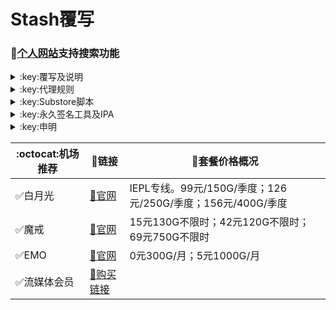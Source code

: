 # Stash覆写
### 🔔[个人网站](https://yfamily.vercel.app)支持搜索功能
<details>
   <summary>:key:覆写及说明</summary>    
   
|:octocat:覆写|:link:链接|:pushpin:说明|
|--|--|--|
|:white_check_mark:去广告|[:link:链接地址](https://yfamily.vercel.app/stoverride/startingad.stoverride)|去广告
|:white_check_mark:去广告mix|[:link:链接地址](https://yfamily.vercel.app/stoverride/adultra.stoverride)|去广告mix
|:white_check_mark:去广告mix+|[:link:链接地址](https://yfamily.vercel.app/stoverride/adultraplus.stoverride)|去广告mix+
|:white_check_mark:accuweather解锁|[:link:链接地址](https://yfamily.vercel.app/stoverride/accu.stoverride)|天气app
|:white_check_mark:alarmy|[:link:链接地址](https://yfamily.vercel.app/stoverride/alarmy.stoverride)|使命闹钟
|:white_check_mark:aloha|[:link:链接地址](https://yfamily.vercel.app/stoverride/aloha.stoverride)|VPN隐私浏览器
|:white_check_mark:爱美剧|[:link:链接地址](https://yfamily.vercel.app/stoverride/amj.stoverride)|影视app 去广告+解锁部分会员功能
|:white_check_mark:Background Eraser|[:link:链接地址](https://yfamily.vercel.app/stoverride/aosoft.stoverride)|抠图app
|:white_check_mark:appraven|[:link:链接地址](https://yfamily.vercel.app/stoverride/appraven.stoverride)|应用市场
|:white_check_mark:audiomack|[:link:链接地址](https://yfamily.vercel.app/stoverride/audiomack.stoverride)|音乐相关app
|:white_check_mark:b612相机|[:link:链接地址](https://yfamily.vercel.app/stoverride/b612.stoverride)|相机编辑app
|:white_check_mark:百度云倍速|[:link:链接地址](https://yfamily.vercel.app/stoverride/baiducloud.stoverride)|百度云倍率播放
|:white_check_mark:白描|[:link:链接地址](https://yfamily.vercel.app/stoverride/baimiao.stoverride)|OCR扫描app
|:white_check_mark:bazaart|[:link:链接地址](https://yfamily.vercel.app/stoverride/bazaart.stoverride)|照片编辑
|:white_check_mark:布丁锁屏|[:link:链接地址](https://yfamily.vercel.app/stoverride/bdsp.stoverride)|桌面美化类
|:white_check_mark:bedtime fan|[:link:链接地址](https://yfamily.vercel.app/stoverride/bedtime-fan.stoverride)|助眠app
|:white_check_mark:bilibili HD|[:link:链接地址](https://yfamily.vercel.app/stoverride/bili.stoverride)|哔哩高清解锁
|:white_check_mark:bilibili NoAD|[:link:链接地址](https://yfamily.vercel.app/stoverride/biliad.stoverride)|bilibili去广告
|:white_check_mark:波点音乐|[:link:链接地址](https://yfamily.vercel.app/stoverride/Bodian.stoverride)|波点音乐去广告
|:white_check_mark:BOOM|[:link:链接地址](https://yfamily.vercel.app/stoverride/boom.stoverride)|音乐均衡器
|:white_check_mark:boxjs|[:link:链接地址](https://yfamily.vercel.app/stoverride/boxjs.stoverride)|含签到脚本
|:white_check_mark:财新文章解锁|[:link:链接地址](https://yfamily.vercel.app/stoverride/caixin.stoverride)|财新会员
|:white_check_mark:彩云天气|[:link:链接地址](https://yfamily.vercel.app/stoverride/caiyun.stoverride)|彩云天气SVIP
|:white_check_mark:计算器HD|[:link:链接地址](https://yfamily.vercel.app/stoverride/calculator.stoverride)|计算器HD会员
|:white_check_mark:扫描全能王|[:link:链接地址](https://yfamily.vercel.app/stoverride/camscanner.stoverride)|扫描全能王会员
|:white_check_mark:克拉壁纸|[:link:链接地址](https://yfamily.vercel.app/stoverride/clarity.stoverride)|桌面美化类
|:white_check_mark:colorwidgets|[:link:链接地址](https://yfamily.vercel.app/stoverride/colorwidgets.stoverride)|桌面小组件
|:white_check_mark:dailyyoga|[:link:链接地址](https://yfamily.vercel.app/stoverride/dailyyoga.stoverride)|每日瑜伽
|:white_check_mark:大蓝鲸|[:link:链接地址](https://yfamily.vercel.app/stoverride/dalanjing.stoverride)|视听互动
|:white_check_mark:darkroom|[:link:链接地址](https://yfamily.vercel.app/stoverride/darkroom.stoverride)|照片编辑
|:white_check_mark:读书笔记|[:link:链接地址](https://yfamily.vercel.app/stoverride/dsbj.stoverride)|笔记类
|:white_check_mark:第一弹|[:link:链接地址](https://yfamily.vercel.app/stoverride/dyd.stoverride)|二次元游戏综合社区
|:white_check_mark:儿哥点点|[:link:链接地址](https://yfamily.vercel.app/stoverride/egdd.stoverride)|幼儿类
|:white_check_mark:ellabook|[:link:链接地址](https://yfamily.vercel.app/stoverride/ellabook.stoverride)|幼儿类
|:white_check_mark:emby|[:link:链接地址](https://yfamily.vercel.app/stoverride/emby.stoverride)|Emby解锁
|:white_check_mark:emmo|[:link:链接地址](https://yfamily.vercel.app/stoverride/emmo.stoverride)|笔记类
|:white_check_mark:fabulous|[:link:链接地址](https://yfamily.vercel.app/stoverride/fabulous.stoverride)|健康类
|:white_check_mark:番茄小说|[:link:链接地址](https://yfamily.vercel.app/stoverride/fanqie.stoverride)|番茄小说去广告
|:white_check_mark:fantastical|[:link:链接地址](https://yfamily.vercel.app/stoverride/fantastical.stoverride)|日历类
|:white_check_mark:fimo|[:link:链接地址](https://yfamily.vercel.app/stoverride/fimo.stoverride)|相机类
|:white_check_mark:ft中文网|[:link:链接地址](https://yfamily.vercel.app/stoverride/ft.stoverride)|财经类
|:white_check_mark:grammarly|[:link:链接地址](https://yfamily.vercel.app/stoverride/grammarly.stoverride)|外语类
|:white_check_mark:grow|[:link:链接地址](https://yfamily.vercel.app/stoverride/grow.stoverride)|健康类
|:white_check_mark:烘焙小屋|[:link:链接地址](https://yfamily.vercel.app/stoverride/hbxw.stoverride)|食谱类
|:white_check_mark:京东历史价格|[:link:链接地址](https://yfamily.vercel.app/stoverride/HistoryPrice.stoverride)|展开商品名查看历史价格
|:white_check_mark:海豚记账本|[:link:链接地址](https://yfamily.vercel.app/stoverride/htjzb.stoverride)|账目类
|:white_check_mark:hyperweb|[:link:链接地址](https://yfamily.vercel.app/stoverride/hyperweb.stoverride)|多合一浏览器扩展
|:white_check_mark:ilovepdf|[:link:链接地址](https://yfamily.vercel.app/stoverride/ilovepdf.stoverride)|PDF编辑
|:white_check_mark:imuseum|[:link:链接地址](https://yfamily.vercel.app/stoverride/imuseum.stoverride)|艺术类
|:white_check_mark:invideo|[:link:链接地址](https://yfamily.vercel.app/stoverride/invideo.stoverride)|视频编辑
|:white_check_mark:jibjab|[:link:链接地址](https://yfamily.vercel.app/stoverride/jibjab.stoverride)|图片恶搞
|:white_check_mark:句读|[:link:链接地址](https://yfamily.vercel.app/stoverride/judou.stoverride)|文学类
|:white_check_mark:kika|[:link:链接地址](https://yfamily.vercel.app/stoverride/kika.stoverride)|输入法
|:white_check_mark:酷我音乐|[:link:链接地址](https://yfamily.vercel.app/stoverride/kuwo-unlock.stoverride)|酷我音乐解锁
|:white_check_mark:lightroom|[:link:链接地址](https://yfamily.vercel.app/stoverride/lightroom.stoverride)|照片编辑
|:white_check_mark:流利说·阅读|[:link:链接地址](https://yfamily.vercel.app/stoverride/lls.stoverride)|外语类
|:white_check_mark:螺蛳大语文|[:link:链接地址](https://yfamily.vercel.app/stoverride/lsdyw.stoverride)|学习类
|:white_check_mark:免耽漫画|[:link:链接地址](https://yfamily.vercel.app/stoverride/mdmanhua.stoverride)|漫画类
|:white_check_mark:美篇|[:link:链接地址](https://yfamily.vercel.app/stoverride/meipian.stoverride)|交友类
|:white_check_mark:meistertask|[:link:链接地址](https://yfamily.vercel.app/stoverride/meistertask.stoverride)|任务管理
|:white_check_mark:美图秀秀|[:link:链接地址](https://yfamily.vercel.app/stoverride/meituxx.stoverride)|美图秀秀解锁会员
|:white_check_mark:漫画台|[:link:链接地址](https://yfamily.vercel.app/stoverride/mht.stoverride)|小程序解锁
|:white_check_mark:mix-camera|[:link:链接地址](https://yfamily.vercel.app/stoverride/mix-camera.stoverride)|相机类
|:white_check_mark:马卡龙玩图|[:link:链接地址](https://yfamily.vercel.app/stoverride/mklwt.stoverride)|照片编辑
|:white_check_mark:mojo|[:link:链接地址](https://yfamily.vercel.app/stoverride/mojo.stoverride)|创意模板
|:white_check_mark:molycam|[:link:链接地址](https://yfamily.vercel.app/stoverride/molycam.stoverride)|相机类
|:white_check_mark:musixmatch|[:link:链接地址](https://yfamily.vercel.app/stoverride/musixmatch.stoverride)|音乐类
|:white_check_mark:myfitnesspal|[:link:链接地址](https://yfamily.vercel.app/stoverride/myfitnesspal.stoverride)|健康类
|:white_check_mark:myplate|[:link:链接地址](https://yfamily.vercel.app/stoverride/myplate.stoverride)|健康类
|:white_check_mark:netflix_rating|[:link:链接地址](https://yfamily.vercel.app/stoverride/netflix_rating.stoverride)|奈飞显示豆瓣评分
|:white_check_mark:nicegram|[:link:链接地址](https://yfamily.vercel.app/stoverride/nicegram.stoverride)|nicegram会员解锁
|:white_check_mark:notability|[:link:链接地址](https://yfamily.vercel.app/stoverride/notability.stoverride)|笔记类
|:white_check_mark:Now冥想|[:link:链接地址](https://yfamily.vercel.app/stoverride/now.stoverride)|助眠app
|:white_check_mark:奶由壁纸|[:link:链接地址](https://yfamily.vercel.app/stoverride/nybz.stoverride)|桌面美化类
|:white_check_mark:oldroll|[:link:链接地址](https://yfamily.vercel.app/stoverride/oldroll.stoverride)|相机类
|:white_check_mark:peak|[:link:链接地址](https://yfamily.vercel.app/stoverride/peak.stoverride)|益智类
|:white_check_mark:配音秀|[:link:链接地址](https://yfamily.vercel.app/stoverride/peiyinxiu.stoverride)|配音
|:white_check_mark:photomath|[:link:链接地址](https://yfamily.vercel.app/stoverride/photomath.stoverride)|学习类
|:white_check_mark:photoshop Express|[:link:链接地址](https://yfamily.vercel.app/stoverride/photoshop.stoverride)|PS
|:white_check_mark:piccollage|[:link:链接地址](https://yfamily.vercel.app/stoverride/piccollage.stoverride)|照片编辑
|:white_check_mark:picsart|[:link:链接地址](https://yfamily.vercel.app/stoverride/picsart.stoverride)|照片编辑
|:white_check_mark:pillow|[:link:链接地址](https://yfamily.vercel.app/stoverride/pillow.stoverride)|健康类
|:white_check_mark:pixelcut|[:link:链接地址](https://yfamily.vercel.app/stoverride/pixelcut.stoverride)|照片编辑
|:white_check_mark:pocket lists|[:link:链接地址](https://yfamily.vercel.app/stoverride/pocketlists.stoverride)|口袋清单
|:white_check_mark:polarr|[:link:链接地址](https://yfamily.vercel.app/stoverride/polarr.stoverride)|照片编辑
|:white_check_mark:皮皮虾|[:link:链接地址](https://yfamily.vercel.app/stoverride/ppx.stoverride)|皮皮虾去广告
|:white_check_mark:起伏|[:link:链接地址](https://yfamily.vercel.app/stoverride/qifu.stoverride)|助眠app
|:white_check_mark:七猫小说|[:link:链接地址](https://yfamily.vercel.app/stoverride/qmxs.stoverride)|七猫小说解锁
|:white_check_mark:多重搜索|[:link:链接地址](https://yfamily.vercel.app/stoverride/multisearch.stoverride)|使用方法见模块说明
|:white_check_mark:人人视频|[:link:链接地址](https://yfamily.vercel.app/stoverride/rrsp.stoverride)|人人视频/多多视频去广告
|:white_check_mark:时光手账|[:link:链接地址](https://yfamily.vercel.app/stoverride/sgsz.stoverride)|笔记类
|:white_check_mark:shadowlinkVPN|[:link:链接地址](https://yfamily.vercel.app/stoverride/shadowlinkVPN.stoverride)|解锁VIP节点
|:white_check_mark:smallpdf|[:link:链接地址](https://yfamily.vercel.app/stoverride/smallpdf.stoverride)|PDF编辑
|:white_check_mark:石墨文档|[:link:链接地址](https://yfamily.vercel.app/stoverride/smwd.stoverride)|石墨文档解锁
|:white_check_mark:少年得到|[:link:链接地址](https://yfamily.vercel.app/stoverride/sndd.stoverride)|少年得到解锁
|:white_check_mark:soundcloud|[:link:链接地址](https://yfamily.vercel.app/stoverride/soundcloud.stoverride)|解锁soundcloud Go+
|:white_check_mark:spotify|[:link:链接地址](https://yfamily.vercel.app/stoverride/spotifyVIP.stoverride)|spotify 部分解锁 不能设置超高音质
|:white_check_mark:去开屏广告|[:link:链接地址](https://yfamily.vercel.app/stoverride/startingad.stoverride)|去开屏广告
|:white_check_mark:substore|[:link:链接地址](https://yfamily.vercel.app/stoverride/substore.stoverride)|订阅节点过滤/整合/修改/同步
|:white_check_mark:symbolab|[:link:链接地址](https://yfamily.vercel.app/stoverride/symbolab.stoverride)|数学解答
|:white_check_mark:tangerine|[:link:链接地址](https://yfamily.vercel.app/stoverride/tangerine.stoverride)|银行类
|:white_check_mark:tenpercent|[:link:链接地址](https://yfamily.vercel.app/stoverride/tenpercent.stoverride)|健康类
|:white_check_mark:迅雷|[:link:链接地址](https://yfamily.vercel.app/stoverride/thunder.stoverride)|迅雷会员
|:white_check_mark:tok cam|[:link:链接地址](https://yfamily.vercel.app/stoverride/tokcam.stoverride)|相机类
|:white_check_mark:图图记账|[:link:链接地址](https://yfamily.vercel.app/stoverride/tutu.stoverride)|账目类
|:white_check_mark:vista看天下|[:link:链接地址](https://yfamily.vercel.app/stoverride/vista.stoverride)|vista看天下会员
|:white_check_mark:vsco|[:link:链接地址](https://yfamily.vercel.app/stoverride/vsco.stoverride)|照片编辑
|:white_check_mark:wallcraft|[:link:链接地址](https://yfamily.vercel.app/stoverride/wallcraft.stoverride)|桌面美化类
|:white_check_mark:豌豆清单|[:link:链接地址](https://yfamily.vercel.app/stoverride/wdqd.stoverride)|清单类
|:white_check_mark:微信公众号去广告|[:link:链接地址](https://yfamily.vercel.app/stoverride/wechatad.stoverride)|微信公众号去广告
|:white_check_mark:微博去广告|[:link:链接地址](https://yfamily.vercel.app/stoverride/weiboad.stoverride)|微博去广告
|:white_check_mark:workout for women|[:link:链接地址](https://yfamily.vercel.app/stoverride/wfw.stoverride)|健康类
|:white_check_mark:widgetsmith|[:link:链接地址](https://yfamily.vercel.app/stoverride/widgetsmith.stoverride)|小组件
|:white_check_mark:万能变声器|[:link:链接地址](https://yfamily.vercel.app/stoverride/wnbsq.stoverride)|万能变声器
|:white_check_mark:网易蜗牛读书|[:link:链接地址](https://yfamily.vercel.app/stoverride/wnds.stoverride)|蜗牛读书解锁
|:white_check_mark:WPS|[:link:链接地址](https://yfamily.vercel.app/stoverride/WPS.stoverride)|wps解锁会员
|:white_check_mark:西窗烛|[:link:链接地址](https://yfamily.vercel.app/stoverride/xcz.stoverride)|西窗烛解锁
|:white_check_mark:小影|[:link:链接地址](https://yfamily.vercel.app/stoverride/xiaoying.stoverride)|小影解锁
|:white_check_mark:香蕉视频|[:link:链接地址](https://yfamily.vercel.app/stoverride/xjsp.stoverride)|不知道
|:white_check_mark:xmind思维导图|[:link:链接地址](https://yfamily.vercel.app/stoverride/xmind.stoverride)|xmind思维导图解锁
|:white_check_mark:喜马拉雅去广告|[:link:链接地址](https://yfamily.vercel.app/stoverride/xmlyad.stoverride)|喜马拉雅去广告
|:white_check_mark:小习惯|[:link:链接地址](https://yfamily.vercel.app/stoverride/xxg.stoverride)|自律类
|:white_check_mark:新语听书|[:link:链接地址](https://yfamily.vercel.app/stoverride/xyts.stoverride)|阅读类
|:white_check_mark:有道云笔记|[:link:链接地址](https://yfamily.vercel.app/stoverride/ydybj.stoverride)|有道云笔记解锁
|:white_check_mark:亦飞GIF|[:link:链接地址](https://yfamily.vercel.app/stoverride/yifeigif.stoverride)|照片编辑
|:white_check_mark:一甜相机|[:link:链接地址](https://yfamily.vercel.app/stoverride/yitian.stoverride)|一甜相机解锁
|:white_check_mark:一言|[:link:链接地址](https://yfamily.vercel.app/stoverride/yiyan.stoverride)|一言解锁
|:white_check_mark:云听|[:link:链接地址](https://yfamily.vercel.app/stoverride/yunting.stoverride)|云听解锁
|:white_check_mark:语文趣配音|[:link:链接地址](https://yfamily.vercel.app/stoverride/ywqpy.stoverride)|配音类
|:white_check_mark:斑马海报|[:link:链接地址](https://yfamily.vercel.app/stoverride/zebra.stoverride)|设计类
|:white_check_mark:知乎去广告|[:link:链接地址](https://yfamily.vercel.app/stoverride/ZhihuBlock.stoverride)|知乎去广告
|:white_check_mark:知乎优化|[:link:链接地址](https://yfamily.vercel.app/stoverride/ZhihuOpt.stoverride)|知乎优化
|:white_check_mark:纸条|[:link:链接地址](https://yfamily.vercel.app/stoverride/zhitiao.stoverride)|作文素材
|:white_check_mark:指尖时光|[:link:链接地址](https://yfamily.vercel.app/stoverride/zjsg.stoverride)|日程管理
|:white_check_mark:知音漫客|[:link:链接地址](https://yfamily.vercel.app/stoverride/zymk.stoverride)|知音漫客解锁
|:white_check_mark:Spotify歌词翻译|[:link:链接地址](https://yfamily.vercel.app/stoverride/spotify_lyric.stoverride)|需申请百度翻译API 教程在模块内
|:white_check_mark:NFC门禁卡公交卡|[:link:链接地址](https://yfamily.vercel.app/stoverride/nfc.stoverride)|NFC功能类
|:white_check_mark:搜图神器|[:link:链接地址](https://yfamily.vercel.app/stoverride/stsq.stoverride)|解锁VIP功能
|:white_check_mark:彩云天气通知任务|[:link:链接地址](https://yfamily.vercel.app/stoverride/caiyun_cron.stoverride)|天气通知，需搭配BOXJS使用
|:white_check_mark:Calm解锁|[:link:链接地址](https://yfamily.vercel.app/stoverride/calm.stoverride)|健康类
|:white_check_mark:HTTPS抓包|[:link:链接地址](https://yfamily.vercel.app/stoverride/https.stoverride)|抓包工具
|:white_check_mark:SSA丝社|[:link:链接地址](https://yfamily.vercel.app/stoverride/ssa.stoverride)|不知道
|:white_check_mark:小小优趣|[:link:链接地址](https://yfamily.vercel.app/stoverride/xxyq.stoverride)|儿童类
|:white_check_mark:幻影相册|[:link:链接地址](https://yfamily.vercel.app/stoverride/hyxc.stoverride)|照片编辑
|:white_check_mark:精塾国学|[:link:链接地址](https://yfamily.vercel.app/stoverride/jsgx.stoverride)|学习类
|:white_check_mark:PrettyUp|[:link:链接地址](https://yfamily.vercel.app/stoverride/prettyup.stoverride)|视频美化
|:white_check_mark:微博lite去广告|[:link:链接地址](https://yfamily.vercel.app/stoverride/weibolitead.stoverride)|微博轻享版去广告
|:white_check_mark:BILI自动地区|[:link:链接地址](https://yfamily.vercel.app/stoverride/bili-region.stoverride)|bili自动地区
|:white_check_mark:CUBOX|[:link:链接地址](https://yfamily.vercel.app/stoverride/cubox.stoverride)|文件收集整理
|:white_check_mark:pandora|[:link:链接地址](https://yfamily.vercel.app/stoverride/pandora.stoverride)|订阅管理
|:white_check_mark:微信阅读积分兑换|[:link:链接地址](https://yfamily.vercel.app/stoverride/wechatread.stoverride)|请查阅脚本内教程
|:white_check_mark:来音智能陪练|[:link:链接地址](https://yfamily.vercel.app/stoverride/ly.stoverride)|音乐训练
|:white_check_mark:熊掌记|[:link:链接地址](https://yfamily.vercel.app/stoverride/xzj.stoverride)|笔记类
|:white_check_mark:如期|[:link:链接地址](https://yfamily.vercel.app/stoverride/rq.stoverride)|扫码
|:white_check_mark:CEO周课|[:link:链接地址](https://yfamily.vercel.app/stoverride/ceo.stoverride)|CEO周课
|:white_check_mark:Fileball|[:link:链接地址](https://yfamily.vercel.app/stoverride/fileball.stoverride)|文件管理
|:white_check_mark:1blocker|[:link:链接地址](https://yfamily.vercel.app/stoverride/1blocker.stoverride)|浏览器广告屏蔽
|:white_check_mark:AI换脸秀|[:link:链接地址](https://yfamily.vercel.app/stoverride/ai.stoverride)|换脸app
|:white_check_mark:proknockout|[:link:链接地址](https://yfamily.vercel.app/stoverride/proknockout.stoverride)|P图
|:white_check_mark:青柠海报|[:link:链接地址](https://yfamily.vercel.app/stoverride/qnhb.stoverride)|海报设计
|:white_check_mark:Faintv|[:link:链接地址](https://yfamily.vercel.app/stoverride/faintv.stoverride)|视频类
|:white_check_mark:微信听书|[:link:链接地址](https://yfamily.vercel.app/stoverride/wxts.stoverride)|听书
|:white_check_mark:人民日报去广告|[:link:链接地址](https://yfamily.vercel.app/stoverride/rmrb.stoverride)|人民日报
|:white_check_mark:爱企查|[:link:链接地址](https://yfamily.vercel.app/stoverride/aqc.stoverride)|爱企查
|:white_check_mark:微信读书免费卡解锁|[:link:链接地址](https://yfamily.vercel.app/stoverride/wxds.stoverride)|阅读类
|:white_check_mark:chic|[:link:链接地址](https://yfamily.vercel.app/stoverride/chic.stoverride)|相机类
|:white_check_mark:有道词典|[:link:链接地址](https://yfamily.vercel.app/stoverride/ydcd.stoverride)|翻译类
|:white_check_mark:一路听天下|[:link:链接地址](https://yfamily.vercel.app/stoverride/ylttx.stoverride)|一路听天下
|:white_check_mark:网速测试大师|[:link:链接地址](https://yfamily.vercel.app/stoverride/wscsds.stoverride)|测速
|:white_check_mark:网速管家|[:link:链接地址](https://yfamily.vercel.app/stoverride/wsgj.stoverride)|测速
|:white_check_mark:EFEKT美易|[:link:链接地址](https://yfamily.vercel.app/stoverride/efekt.stoverride)|视频特效
|:white_check_mark:WPS稻壳会员|[:link:链接地址](https://yfamily.vercel.app/stoverride/doc.stoverride)|文档编辑
|:white_check_mark:米克锁屏|[:link:链接地址](https://yfamily.vercel.app/stoverride/mksp.stoverride)|桌面美化
|:white_check_mark:阿布睡前故事|[:link:链接地址](https://yfamily.vercel.app/stoverride/absqgs.stoverride)|儿童类
|:white_check_mark:collart|[:link:链接地址](https://yfamily.vercel.app/stoverride/collart.stoverride)|照片编辑
|:white_check_mark:博商小麦|[:link:链接地址](https://yfamily.vercel.app/stoverride/bsxm.stoverride)|学习类
|:white_check_mark:MEMRISE|[:link:链接地址](https://yfamily.vercel.app/stoverride/memrise.stoverride)|外语学习
|:white_check_mark:堆糖|[:link:链接地址](https://yfamily.vercel.app/stoverride/duitang.stoverride)|桌面美化
|:white_check_mark:Flomo|[:link:链接地址](https://yfamily.vercel.app/stoverride/flomo.stoverride)|笔记类
|:white_check_mark:APTV|[:link:链接地址](https://yfamily.vercel.app/stoverride/aptv.stoverride)|文件存储
|:white_check_mark:香哈菜谱大全|[:link:链接地址](https://yfamily.vercel.app/stoverride/cp.stoverride)|菜谱
|:white_check_mark:长相思|[:link:链接地址](https://yfamily.vercel.app/stoverride/cxs.stoverride)|学习类
|:white_check_mark:电子请柬制作|[:link:链接地址](https://yfamily.vercel.app/stoverride/dzqj.stoverride)|设计类
|:white_check_mark:黄油相机|[:link:链接地址](https://yfamily.vercel.app/stoverride/hyxj.stoverride)|相机类
|:white_check_mark:Lingokids|[:link:链接地址](https://yfamily.vercel.app/stoverride/lingokids.stoverride)|幼儿学习类
|:white_check_mark:百度文库|[:link:链接地址](https://yfamily.vercel.app/stoverride/bdwk.stoverride)|阅读权限解锁
|:white_check_mark:Craft|[:link:链接地址](https://yfamily.vercel.app/stoverride/craft.stoverride)|文档类
|:white_check_mark:Panda小组件|[:link:链接地址](https://yfamily.vercel.app/stoverride/panda.stoverride)|桌面美化
|:white_check_mark:Keep|[:link:链接地址](https://yfamily.vercel.app/stoverride/keep.stoverride)|健身类
|:white_check_mark:Documents|[:link:链接地址](https://yfamily.vercel.app/stoverride/documents.stoverride)|文件管理
|:white_check_mark:Planny|[:link:链接地址](https://yfamily.vercel.app/stoverride/planny.stoverride)|任务计划
|:white_check_mark:Ego Reader|[:link:链接地址](https://yfamily.vercel.app/stoverride/ego.stoverride)|RSS阅读器
|:white_check_mark:极速扫描仪|[:link:链接地址](https://yfamily.vercel.app/stoverride/jssmy.stoverride)|扫描
|:white_check_mark:指尖笔记|[:link:链接地址](https://yfamily.vercel.app/stoverride/zjbj.stoverride)|笔记
|:white_check_mark:钱迹|[:link:链接地址](https://yfamily.vercel.app/stoverride/qj.stoverride)|记账
|:white_check_mark:Agenda|[:link:链接地址](https://yfamily.vercel.app/stoverride/agenda.stoverride)|笔记
|:white_check_mark:即刻运动|[:link:链接地址](https://yfamily.vercel.app/stoverride/agenda.stoverride)|健身类
|:white_check_mark:Day One|[:link:链接地址](https://yfamily.vercel.app/stoverride/dayone.stoverride)|日记类
|:white_check_mark:Usage|[:link:链接地址](https://yfamily.vercel.app/stoverride/usage.stoverride)|小组件
|:white_check_mark:谜底时钟|[:link:链接地址](https://yfamily.vercel.app/stoverride/mdsz.stoverride)|日历小组件
|:white_check_mark:MoneyThings|[:link:链接地址](https://yfamily.vercel.app/stoverride/moneythings.stoverride)|钱包类
|:white_check_mark:手机扫描仪|[:link:链接地址](https://yfamily.vercel.app/stoverride/sjsmy.stoverride)|扫描
|:white_check_mark:Sorted|[:link:链接地址](https://yfamily.vercel.app/stoverride/sorted.stoverride)|日历
|:white_check_mark:尽简衣橱|[:link:链接地址](https://yfamily.vercel.app/stoverride/jjyc.stoverride)|衣橱管理
|:white_check_mark:看理想|[:link:链接地址](https://yfamily.vercel.app/stoverride/klx.stoverride)|媒体类
|:white_check_mark:目标地图|[:link:链接地址](https://yfamily.vercel.app/stoverride/mbdt.stoverride)|任务管理类
|:white_check_mark:拼图酱|[:link:链接地址](https://yfamily.vercel.app/stoverride/ptj.stoverride)|图片编辑
|:white_check_mark:向日葵阅读|[:link:链接地址](https://yfamily.vercel.app/stoverride/xrk.stoverride)|阅读类
|:white_check_mark:卡片日记|[:link:链接地址](https://yfamily.vercel.app/stoverride/kprj.stoverride)|日记类
|:white_check_mark:莉景天气|[:link:链接地址](https://yfamily.vercel.app/stoverride/ljtq.stoverride)|天气类
|:white_check_mark:Motivation|[:link:链接地址](https://yfamily.vercel.app/stoverride/motivation.stoverride)|组件类
|:white_check_mark:PDF Viewer|[:link:链接地址](https://yfamily.vercel.app/stoverride/pdfviewer.stoverride)|文档编辑
|:white_check_mark:Percento|[:link:链接地址](https://yfamily.vercel.app/stoverride/percento.stoverride)|账目管理
|:white_check_mark:Pixelance|[:link:链接地址](https://yfamily.vercel.app/stoverride/pixelance.stoverride)|图片编辑
|:white_check_mark:Retake|[:link:链接地址](https://yfamily.vercel.app/stoverride/retake.stoverride)|照片修复
|:white_check_mark:色采|[:link:链接地址](https://yfamily.vercel.app/stoverride/sc.stoverride)|图片编辑
|:white_check_mark:闪萌表情|[:link:链接地址](https://yfamily.vercel.app/stoverride/smbq.stoverride)|表情类
|:white_check_mark:音频剪辑|[:link:链接地址](https://yfamily.vercel.app/stoverride/ypjj.stoverride)|音频剪辑
|:white_check_mark:Varlens|[:link:链接地址](https://yfamily.vercel.app/stoverride/varlens.stoverride)|相机类
|:white_check_mark:一木记账|[:link:链接地址](https://yfamily.vercel.app/stoverride/ymjz.stoverride)|记账类
|:white_check_mark:Drafts|[:link:链接地址](https://yfamily.vercel.app/stoverride/drafts.stoverride)|文档编辑类
|:white_check_mark:叮叮水印相机|[:link:链接地址](https://yfamily.vercel.app/stoverride/ddsyxj.stoverride)|相机类
|:white_check_mark:Emote|[:link:链接地址](https://yfamily.vercel.app/stoverride/emote.stoverride)|表情类
|:white_check_mark:灵敢足迹|[:link:链接地址](https://yfamily.vercel.app/stoverride/lgzj.stoverride)|旅行类
|:white_check_mark:7分钟HIIT运动|[:link:链接地址](https://yfamily.vercel.app/stoverride/seven.stoverride)|健康类
|:white_check_mark:私密相册管家|[:link:链接地址](https://yfamily.vercel.app/stoverride/smxcgj.stoverride)|相册
|:white_check_mark:FitnessView|[:link:链接地址](https://yfamily.vercel.app/stoverride/fnv.stoverride)|健康类
|:white_check_mark:TODO清单|[:link:链接地址](https://yfamily.vercel.app/stoverride/todo.stoverride)|计划任务类
|:white_check_mark:淘票票评分|[:link:链接地址](https://yfamily.vercel.app/stoverride/tpp.stoverride)|支付宝内淘票票评分
|:white_check_mark:天天豆|[:link:链接地址](https://yfamily.vercel.app/stoverride/ttd.stoverride)|日记类
|:white_check_mark:咖映|[:link:链接地址](https://yfamily.vercel.app/stoverride/ky.stoverride)|直播类
|:white_check_mark:VCUS|[:link:链接地址](https://yfamily.vercel.app/stoverride/vcus.stoverride)|视频编辑
|:white_check_mark:傲软PDF编辑|[:link:链接地址](https://yfamily.vercel.app/stoverride/arpdfbj.stoverride)|PDF编辑
|:white_check_mark:傲软投屏|[:link:链接地址](https://yfamily.vercel.app/stoverride/artp.stoverride)|投屏
|:white_check_mark:幻休|[:link:链接地址](https://yfamily.vercel.app/stoverride/hx.stoverride)|助眠APP
|:white_check_mark:绘影字幕|[:link:链接地址](https://yfamily.vercel.app/stoverride/hyzm.stoverride)|字幕app
|:white_check_mark:汇中考|[:link:链接地址](https://yfamily.vercel.app/stoverride/hzk.stoverride)|学习类
|:white_check_mark:iScreen|[:link:链接地址](https://yfamily.vercel.app/stoverride/iscreen.stoverride)|桌面美化类
|:white_check_mark:小组件盒子|[:link:链接地址](https://yfamily.vercel.app/stoverride/xzjhz.stoverride)|桌面美化类
|:white_check_mark:佐糖|[:link:链接地址](https://yfamily.vercel.app/stoverride/zt.stoverride)|图片处理
|:white_check_mark:飞鱼计划|[:link:链接地址](https://yfamily.vercel.app/stoverride/fyjh.stoverride)|生活记录工具
|:white_check_mark:过期啦|[:link:链接地址](https://yfamily.vercel.app/stoverride/gql.stoverride)|保质期提醒
|:white_check_mark:乃糖小组件|[:link:链接地址](https://yfamily.vercel.app/stoverride/nt.stoverride)|桌面美化类
|:white_check_mark:一书一课|[:link:链接地址](https://yfamily.vercel.app/stoverride/ysyk.stoverride)|学习类
|:white_check_mark:充电助手|[:link:链接地址](https://yfamily.vercel.app/stoverride/cdzs.stoverride)|电池助手
|:white_check_mark:电视家|[:link:链接地址](https://yfamily.vercel.app/stoverride/dsj.stoverride)|视频媒体
|:white_check_mark:Endel|[:link:链接地址](https://yfamily.vercel.app/stoverride/endel.stoverride)|助眠类
|:white_check_mark:格至日记|[:link:链接地址](https://yfamily.vercel.app/stoverride/gzrj.stoverride)|日记类
|:white_check_mark:高德地图去广告|[:link:链接地址](https://yfamily.vercel.app/stoverride/gddt.stoverride)|地图
|:white_check_mark:好事发生|[:link:链接地址](https://yfamily.vercel.app/stoverride/hsfs.stoverride)|日记类
|:white_check_mark:简讯|[:link:链接地址](https://yfamily.vercel.app/stoverride/jianxun.stoverride)|阅读类
|:white_check_mark:可拍|[:link:链接地址](https://yfamily.vercel.app/stoverride/kepai.stoverride)|视频编辑
|:white_check_mark:Lifeviewer|[:link:链接地址](https://yfamily.vercel.app/stoverride/lifeviewer.stoverride)|视频编辑
|:white_check_mark:Relens|[:link:链接地址](https://yfamily.vercel.app/stoverride/relens.stoverride)|相机类
|:white_check_mark:Vivacut|[:link:链接地址](https://yfamily.vercel.app/stoverride/vivacut.stoverride)|视频编辑
|:white_check_mark:Watchout|[:link:链接地址](https://yfamily.vercel.app/stoverride/watchout.stoverride)|桌面美化
|:white_check_mark:无痕去水印|[:link:链接地址](https://yfamily.vercel.app/stoverride/whqsy.stoverride)|图片编辑
|:white_check_mark:一键换脸|[:link:链接地址](https://yfamily.vercel.app/stoverride/yjhl.stoverride)|图片编辑
|:white_check_mark:Styleart|[:link:链接地址](https://yfamily.vercel.app/stoverride/styleart.stoverride)|图片编辑
|:white_check_mark:7动|[:link:链接地址](https://yfamily.vercel.app/stoverride/7dong.stoverride)|健身类
|:white_check_mark:生活指数定时提醒|[:link:链接地址](https://yfamily.vercel.app/stoverride/lifeindex.stoverride)|生活提醒
|:white_check_mark:油价提醒|[:link:链接地址](https://yfamily.vercel.app/stoverride/oil.stoverride)|油价提醒
|:white_check_mark:海报工厂|[:link:链接地址](https://yfamily.vercel.app/stoverride/hbgc.stoverride)|图片编辑
|:white_check_mark:我的番茄|[:link:链接地址](https://yfamily.vercel.app/stoverride/wdfq.stoverride)|时间管理
|:white_check_mark:FoMz|[:link:链接地址](https://yfamily.vercel.app/stoverride/fomz.stoverride)|相机类
|:white_check_mark:日杂相机|[:link:链接地址](https://yfamily.vercel.app/stoverride/rzxj.stoverride)|相机类
|:white_check_mark:古诗词大全|[:link:链接地址](https://yfamily.vercel.app/stoverride/gscdq.stoverride)|学习类
|:white_check_mark:Mondly|[:link:链接地址](https://yfamily.vercel.app/stoverride/mondly.stoverride)|外语学习类
|:white_check_mark:猫头鹰文件|[:link:链接地址](https://yfamily.vercel.app/stoverride/mtywj.stoverride)|文件管理
|:white_check_mark:YouTube去广告|[:link:链接地址](https://yfamily.vercel.app/stoverride/YouTubeAd.stoverride)|画中画，后台播放
|:white_check_mark:汉堡儿童故事|[:link:链接地址](https://yfamily.vercel.app/stoverride/hbetgs.stoverride)|早教类
|:white_check_mark:iconKiller|[:link:链接地址](https://yfamily.vercel.app/stoverride/iconkiller.stoverride)|更改ios图标
|:white_check_mark:一寸证件照|[:link:链接地址](https://yfamily.vercel.app/stoverride/yczjz.stoverride)|证件照
|:white_check_mark:中华诗词库|[:link:链接地址](https://yfamily.vercel.app/stoverride/zhsck.stoverride)|学习类
|:white_check_mark:字体册|[:link:链接地址](https://yfamily.vercel.app/stoverride/ztc.stoverride)|系统美化
|:white_check_mark:配音|[:link:链接地址](https://yfamily.vercel.app/stoverride/peiyin.stoverride)|配音app
|:white_check_mark:AdGuard|[:link:链接地址](https://yfamily.vercel.app/stoverride/adguard.stoverride)|去广告app
|:white_check_mark:阿里云盘签到|[:link:链接地址](https://yfamily.vercel.app/stoverride/aliyun.stoverride)|阿里云盘签到


* 如无必要 请勿更新解锁app
</details>
<details>
  <summary>:key:代理规则</summary>  

|:octocat:规则|:link:链接|
|--|--|
|:white_check_mark:ASN-China|[:link:链接地址](https://yfamily.vercel.app/rule/ASN-CN-st.list)
|:white_check_mark:ASN-轻量|[:link:链接地址](https://yfamily.vercel.app/rule/ASN-lite-st.list)
|:white_check_mark:ChinaIPs|[:link:链接地址](https://yfamily.vercel.app/rule/IPs-CN-st.list)
|:white_check_mark:人工智能|[:link:链接地址](https://yfamily.vercel.app/rule/ai-st.list)
|:white_check_mark:去广告|[:link:链接地址](https://yfamily.vercel.app/rule/AdvertisingLite-st.list)
|:white_check_mark:Anti-AD|[:link:链接地址](https://yfamily.vercel.app/rule/AntiAD-st.list)
|:white_check_mark:微软服务|[:link:链接地址](https://yfamily.vercel.app/rule/Microsoft-st.list)
|:white_check_mark:苹果服务|[:link:链接地址](https://yfamily.vercel.app/rule/Apple-st.list)
|:white_check_mark:AppStore|[:link:链接地址](https://yfamily.vercel.app/rule/AppStore-st.list)
|:white_check_mark:Telegram|[:link:链接地址](https://yfamily.vercel.app/rule/Telegram-st.list)
|:white_check_mark:微博|[:link:链接地址](https://yfamily.vercel.app/rule/Weibo-st.list)
|:white_check_mark:微信|[:link:链接地址](https://yfamily.vercel.app/rule/WeChat-st.list)
|:white_check_mark:Twitter|[:link:链接地址](https://yfamily.vercel.app/rule/Twitter-st.list)
|:white_check_mark:Spotify|[:link:链接地址](https://yfamily.vercel.app/rule/Spotify-st.list)
|:white_check_mark:PayPal|[:link:链接地址](https://yfamily.vercel.app/rule/PayPal-st.list)
|:white_check_mark:FaceBook|[:link:链接地址](https://yfamily.vercel.app/rule/Facebook-st.list)
|:white_check_mark:Reddit|[:link:链接地址](https://yfamily.vercel.app/rule/Reddit-st.list)
|:white_check_mark:Discord|[:link:链接地址](https://yfamily.vercel.app/rule/Discord-st.list)
|:white_check_mark:YouTube|[:link:链接地址](https://yfamily.vercel.app/rule/YouTube-st.list)
|:white_check_mark:YouTubeMusic|[:link:链接地址](https://yfamily.vercel.app/rule/YouTubeMusic-st.list)
|:white_check_mark:Netflix|[:link:链接地址](https://yfamily.vercel.app/rule/Netflix-st.list)
|:white_check_mark:Disney|[:link:链接地址](https://yfamily.vercel.app/rule/Disney-st.list)
|:white_check_mark:BiliBili|[:link:链接地址](https://yfamily.vercel.app/rule/BiliBili-st.list)
|:white_check_mark:国内媒体|[:link:链接地址](https://yfamily.vercel.app/rule/ChinaMedia-st.list)
|:white_check_mark:国外媒体|[:link:链接地址](https://yfamily.vercel.app/rule/ProxyMedia-st.list)
|:white_check_mark:Google|[:link:链接地址](https://yfamily.vercel.app/rule/Google-st.list)
|:white_check_mark:OneDrive|[:link:链接地址](https://yfamily.vercel.app/rule/OneDrive-st.list)
|:white_check_mark:AppleMusic|[:link:链接地址](https://yfamily.vercel.app/rule/AppleMusic-st.list)
|:white_check_mark:Line|[:link:链接地址](https://yfamily.vercel.app/rule/Line-st.list)
|:white_check_mark:TikTok|[:link:链接地址](https://yfamily.vercel.app/rule/TikTok-st.list)
|:white_check_mark:Cloudflare|[:link:链接地址](https://yfamily.vercel.app/rule/Cloudflare-st.list)
|:white_check_mark:维基百科|[:link:链接地址](https://yfamily.vercel.app/rule/Wikipedia-st.list)
|:white_check_mark:BBC|[:link:链接地址](https://yfamily.vercel.app/rule/BBC-st.list)
|:white_check_mark:亚马逊|[:link:链接地址](https://yfamily.vercel.app/rule/Amazon-st.list)
|:white_check_mark:Instagram|[:link:链接地址](https://yfamily.vercel.app/rule/Instagram-st.list)
|:white_check_mark:Whatsapp|[:link:链接地址](https://yfamily.vercel.app/rule/Whatsapp-st.list)
|:white_check_mark:巴哈姆特|[:link:链接地址](https://yfamily.vercel.app/rule/Bahamut-st.list)
|:white_check_mark:HBO|[:link:链接地址](https://yfamily.vercel.app/rule/HBO-st.list)
|:white_check_mark:Fox|[:link:链接地址](https://yfamily.vercel.app/rule/Fox-st.list)
|:white_check_mark:Hulu|[:link:链接地址](https://yfamily.vercel.app/rule/Hulu-st.list)
|:white_check_mark:KKBOX|[:link:链接地址](https://yfamily.vercel.app/rule/KKBOX-st.list)
|:white_check_mark:TIDAL|[:link:链接地址](https://yfamily.vercel.app/rule/TIDAL-st.list)
|:white_check_mark:TVB|[:link:链接地址](https://yfamily.vercel.app/rule/TVB-st.list)
|:white_check_mark:Emby|[:link:链接地址](https://yfamily.vercel.app/rule/Emby-st.list)
|:white_check_mark:网易云音乐|[:link:链接地址](https://yfamily.vercel.app/rule/NetEaseMusic-st.list)
|:white_check_mark:GitHub|[:link:链接地址](https://yfamily.vercel.app/rule/GitHub-st.list)
|:white_check_mark:Dropbox|[:link:链接地址](https://yfamily.vercel.app/rule/Dropbox-st.list)
|:white_check_mark:Duckduckgo|[:link:链接地址](https://yfamily.vercel.app/rule/Duckduckgo-st.list)
|:white_check_mark:国外代理|[:link:链接地址](https://yfamily.vercel.app/rule/Proxy-st.list)
|:white_check_mark:国内直连|[:link:链接地址](https://yfamily.vercel.app/rule/China-st.list)




</details>




<details>
  <summary>:key:Substore脚本</summary>  
  
|:octocat:Sub-Store脚本|:link:链接|:pushpin:操作说明|
|--|--|--|
|:white_check_mark:脚本操作：重命名|[:link:链接地址](https://raw.githubusercontent.com/qwerzl/rename.js/main/rename.js#input=zh&output=zh&airport=你需要的机场名)|SubStore-订阅编辑-添加操作-脚本操作-粘贴链接（自行修改自己的机场名）
|:white_check_mark:脚本过滤：筛选80 443端口|[:link:链接地址](https://raw.githubusercontent.com/deezertidal/private/main/port-filter.js)|SubStore-订阅编辑-添加操作-脚本过滤-粘贴链接
|:white_check_mark:脚本过滤：筛选80,443，vmess,ws节点(免流节点)|[:link:链接地址](https://raw.githubusercontent.com/deezertidal/private/main/nodes-filter.js)|SubStore-订阅编辑-添加操作-脚本过滤-粘贴链接
|:white_check_mark:脚本操作：修改host混淆|[:link:链接地址](https://raw.githubusercontent.com/deezertidal/private/main/vmess-host.js)|SubStore-订阅编辑-添加操作-脚本操作-粘贴链接（自行修改参数）
</details>


<details>
  <summary>:key:永久签名工具及IPA</summary>  
  
|:octocat:签名工具|:link:链接|:pushpin:操作说明|
|--|--|--|
|:white_check_mark:TrollStore 永久签名|[:link:教程](https://github.com/deezertidal/shadowrocket-rules/blob/main/TrollStore.MD)|支持iOS14.0-15.4.1
|:white_check_mark:Youtube.ipa|[:link:链接地址](https://github.com/qnblackcat/uYouPlus/releases/download/v18.08.1-2.3.1/uYouPlus_18.08.1_2.3.1.ipa)|去广告 后台播放音乐 画中画
|:white_check_mark:微信双开.ipa|[:link:链接地址](https://github.com/zwf234/WeChat/releases)|双开
|:white_check_mark:Appstore++|[:link:链接地址](https://ipa.store/2886.html)|降级工具
|:white_check_mark:Tiktok.ipa|[:link:链接地址](https://drive.google.com/file/d/1XMbpcMiv2yYEw6ApYG8sCL9oGNbPpcJ5/view?usp=drivesdk)|内置换区功能
|:white_check_mark:No homebar|[:link:链接地址](https://appdb.to/app/cydia/1900001061)|隐藏屏幕底部横条
|:white_check_mark:Trollspeed.ipa|[:link:链接地址](https://drive.google.com/file/d/17HIcHpiclJnFi_pAVpc71rTsDAL3JKCn/view)|显示网速
|:white_check_mark:其他.ipa|[:link:链接地址](https://appdb.to/search/?type=cydia)，[:link:链接地址](https://ipa.store)|

</details>





 <details>
  <summary>:key:申明</summary>
:warning:免责声明：

* 本项目涉及的任何解锁和解密分析脚本仅用于资源共享和学习研究，不能保证其合法性，准确性，完整性和有效性，请根据情况自行判断.

* 间接使用脚本的任何用户，包括但不限于建立VPS或在某些行为违反国家/地区法律或相关法规的情况下进行传播, 本项目对于由此引起的任何隐私泄漏或其他后果概不负责.

* 请勿将Script项目的任何内容用于商业或非法目的，否则后果自负.

* 如果任何单位或个人认为该项目的脚本可能涉嫌侵犯其权利，则应及时通知并提供身份证明，所有权证明，我们将在收到认证文件后删除相关脚本.

* 对任何脚本问题概不负责，包括但不限于由任何脚本错误导致的任何损失或损害.

* 您必须在下载后的24小时内从计算机或手机中完全删除以上内容.

* 任何以任何方式查看此项目的人或直接或间接使用该Script项目的任何脚本的使用者都应仔细阅读此声明。保留随时更改或补充此免责声明的权利。一旦使用并复制了任何相关脚本或Script项目的规则，则视为您已接受此免责声明.


### 特别感谢：
#### 排名不分先后,如有遗漏请提醒补充：

* [@ddgksf2013](https://github.com/ddgksf2013)

* [@Marol62926](https://github.com/Marol62926)

* [@Tartarus2014](https://github.com/Tartarus2014)

* [@I-am-R-E](https://github.com/I-am-R-E)

* [@yqc007](https://github.com/yqc007)

* [@nzw9314](https://github.com/nzw9314)

* [@Qure](https://github.com/Koolson/Qure)

* [@Orz](https://github.com/Orz-3/mini)

* [@NobyDa](https://github.com/NobyDa)

* [@lhie1](https://github.com/lhie1)

* [@ConnersHua](https://github.com/ConnersHua)

* [@chavyleung](https://github.com/chavyleung)

* [@yichahucha](https://github.com/yichahucha)

* [@langkhach270389](https://github.com/langkhach270389)

* [@Choler](https://github.com/Choler)

* [@onewayticket255](https://github.com/onewayticket255)

* [@NavePnow](https://github.com/NavePnow)

* [@Meeta](https://github.com/MeetaGit)

* [@Neurogram-R](https://github.com/Neurogram-R)

* [@sazs34](https://github.com/sazs34)

* [@uniqueque](https://github.com/uniqueque)

* [@eHpo](https://github.com/eHpo1/Rules)

* [@Sunert](https://github.com/Sunert/Scripts)

* [@songyangzz](https://github.com/songyangzz/QuantumultX.git)

* [@zZPiglet](https://github.com/zZPiglet/Task.git)

* [@Peng-YM](https://github.com/Peng-YM/QuanX)

* [@evilbutcher](https://github.com/evilbutcher/Quantumult_X/tree/master)

* [@lxk0301](https://gitee.com/lxk0301/jd_scripts/tree/master/)

* [@toulanboy](https://github.com/toulanboy/scripts)

* [@lowking](https://github.com/lowking/Scripts)

 </details>

|:octocat:机场推荐|:link:链接| :pushpin:套餐价格概况
|--|--|--|
|:white_check_mark:白月光|[:link:官网](https://www.bygcloud.com/#/register?code=DX4iT5B4)|IEPL专线。99元/150G/季度；126元/250G/季度；156元/400G/季度
|:white_check_mark:魔戒|[:link:官网](https://mojie.me/#/register?code=tq2kydAz)|15元130G不限时；42元120G不限时；69元750G不限时
|:white_check_mark:EMO|[:link:官网](https://yyds.emovpn.top/#/register?code=7KLxhYOS)|0元300G/月；5元1000G/月
|:white_check_mark:流媒体会员|[:link:购买链接](https://ihezu.gold/r8YMSR)|  